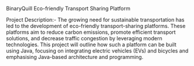 BinaryQuill
Eco-friendly Transport Sharing Platform

Project Description:-
The growing need for sustainable transportation has led to the development of eco-friendly transport-sharing platforms. These platforms aim to reduce carbon emissions, promote efficient transport solutions, and decrease traffic congestion by leveraging modern technologies. This project will outline how such a platform can be built using Java, focusing on integrating electric vehicles (EVs) and bicycles and emphasising Java-based architecture and programming.
